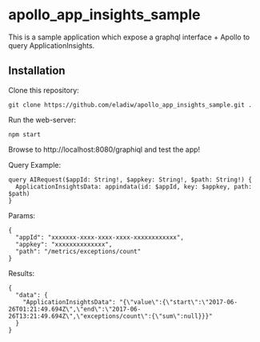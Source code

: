 # apollo_app_insights_sample

This is a sample application which expose a graphql interface + Apollo to query ApplicationInsights.

## Installation
Clone this repository:
```
git clone https://github.com/eladiw/apollo_app_insights_sample.git .
```


Run the web-server:
```
npm start
```

Browse to http://localhost:8080/graphiql and test the app!

Query Example:

```
query AIRequest($appId: String!, $appkey: String!, $path: String!) {
  ApplicationInsightsData: appindata(id: $appId, key: $appkey, path: $path)
}
```

Params:
```
{
  "appId": "xxxxxxx-xxxx-xxxx-xxxx-xxxxxxxxxxxx",
  "appkey": "xxxxxxxxxxxxxx",
  "path": "/metrics/exceptions/count"
}
```

Results:
```
{
  "data": {
    "ApplicationInsightsData": "{\"value\":{\"start\":\"2017-06-26T01:21:49.694Z\",\"end\":\"2017-06-26T13:21:49.694Z\",\"exceptions/count\":{\"sum\":null}}}"
  }
}
```